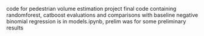 code for pedestrian volume estimation project
final code containing randomforest, catboost evaluations and comparisons with baseline negative binomial regression is in models.ipynb, prelim was for some preliminary results
